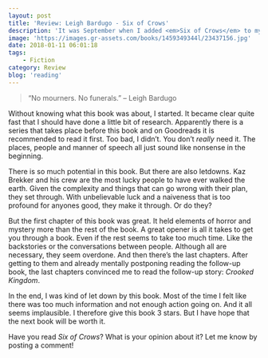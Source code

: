 ```yaml
---
layout: post
title: 'Review: Leigh Bardugo - Six of Crows'
description: 'It was September when I added <em>Six of Crows</em> to my list of books to read. Back then, I only knew that it was a fantasy and a fiction book. And it received immensely good reviews. So it ended up on my list and remained there until the first of January this year. I started this book of which I actually had no clue what it was about. Here&#8217;s my review of the book!'
image: 'https://images.gr-assets.com/books/1459349344l/23437156.jpg'
date: 2018-01-11 06:01:18
tags:
    - Fiction
category: Review
blog: 'reading'
---
```

> 
>   &#8220;No mourners. No funerals.&#8221; &#8211; Leigh Bardugo
> 

Without knowing what this book was about, I started. It became clear quite fast that I should have done a little bit of research. Apparently there is a series that takes place before this book and on Goodreads it is recommended to read it first. Too bad, I didn&#8217;t. You don&#8217;t <em>really</em> need it. The places, people and manner of speech all just sound like nonsense in the beginning.

There is so much potential in this book. But there are also letdowns. Kaz Brekker and his crew are the most lucky people to have ever walked the earth. Given the complexity and things that can go wrong with their plan, they set through. With unbelievable luck and a naiveness that is too profound for anyones good, they make it through. Or do they?

But the first chapter of this book was great. It held elements of horror and mystery more than the rest of the book. A great opener is all it takes to get you through a book. Even if the rest seems to take too much time. Like the backstories or the conversations between people. Although all are necessary, they seem overdone. And then there&#8217;s the last chapters. After getting to them and already mentally postponing reading the follow-up book, the last chapters convinced me to read the follow-up story: <em>Crooked Kingdom</em>.

In the end, I was kind of let down by this book. Most of the time I felt like there was too much information and not enough action going on. And it all seems implausible. I therefore give this book 3 stars. But I have hope that the next book will be worth it.

Have you read <em>Six of Crows</em>? What is your opinion about it? Let me know by posting a comment!